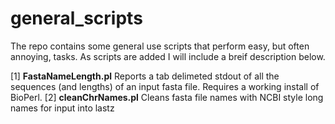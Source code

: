 general_scripts
===============

The repo contains some general use scripts that perform easy, but often annoying, tasks. As scripts are added I will include a breif description below.

[1] **FastaNameLength.pl** Reports a tab delimeted stdout of all the sequences (and lengths) of an input fasta file. Requires a working install of BioPerl.
[2]	**cleanChrNames.pl** Cleans fasta file names with NCBI style long names for input into lastz
